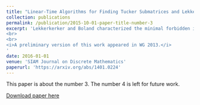 ```yaml
---
title: "Linear-Time Algorithms for Finding Tucker Submatrices and Lekkerkerker-Boland Subgraphs"
collection: publications
permalink: /publication/2015-10-01-paper-title-number-3
excerpt: 'Lekkerkerker and Boland characterized the minimal forbidden induced subgraphs for the class of interval graphs. We give a linear-time algorithm to find one in any graph that is not an interval graph. Tucker characterized the minimal forbidden submatrices of binary matrices that do not have the consecutive-ones property. We give a linear-time algorithm to find one in any binary matrix that does not have the consecutive-ones property. 
<br>
<br>
<i>A preliminary version of this work appeared in WG 2013.</i>
'
date: 2016-01-01
venue: 'SIAM Journal on Discrete Mathematics'
paperurl: 'https://arxiv.org/abs/1401.0224'
---
```

This paper is about the number 3. The number 4 is left for future work.

[Download paper here](http://academicpages.github.io/files/paper3.pdf)


